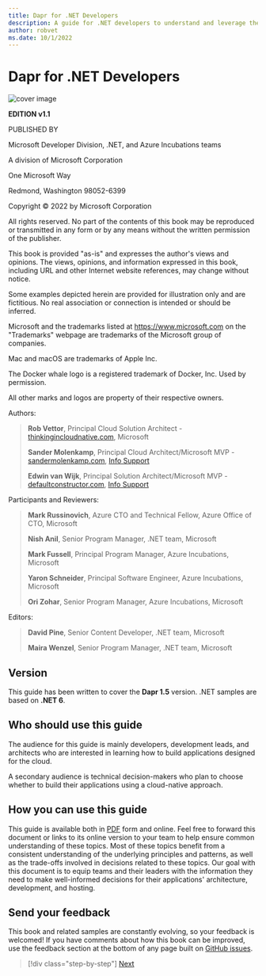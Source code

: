 ```yaml
---
title: Dapr for .NET Developers
description: A guide for .NET developers to understand and leverage the full power of Microsoft's open source Distributed Application Runtime.
author: robvet
ms.date: 10/1/2022
---
```


# Dapr for .NET Developers

![cover image](./media/cover.png)

**EDITION v1.1**

PUBLISHED BY

Microsoft Developer Division, .NET, and Azure Incubations teams

A division of Microsoft Corporation

One Microsoft Way

Redmond, Washington 98052-6399

Copyright &copy; 2022 by Microsoft Corporation

All rights reserved. No part of the contents of this book may be reproduced or transmitted in any form or by any means without the written permission of the publisher.

This book is provided "as-is" and expresses the author's views and opinions. The views, opinions, and information expressed in this book, including URL and other Internet website references, may change without notice.

Some examples depicted herein are provided for illustration only and are fictitious. No real association or connection is intended or should be inferred.

Microsoft and the trademarks listed at <https://www.microsoft.com> on the "Trademarks" webpage are trademarks of the Microsoft group of companies.

Mac and macOS are trademarks of Apple Inc.

The Docker whale logo is a registered trademark of Docker, Inc. Used by permission.

All other marks and logos are property of their respective owners.

Authors:

> **Rob Vettor**, Principal Cloud Solution Architect - [thinkingincloudnative.com](https://thinkingincloudnative.com/about/), Microsoft
>
> **Sander Molenkamp**, Principal Cloud Architect/Microsoft MVP - [sandermolenkamp.com](https://www.sandermolenkamp.com), [Info Support](https://www.infosupport.com/en/)
>
> **Edwin van Wijk**, Principal Solution Architect/Microsoft MVP - [defaultconstructor.com](https://defaultconstructor.com), [Info Support](https://www.infosupport.com/en/)

Participants and Reviewers:

> **Mark Russinovich**, Azure CTO and Technical Fellow, Azure Office of CTO, Microsoft
>
> **Nish Anil**, Senior Program Manager, .NET team, Microsoft
>
> **Mark Fussell**, Principal Program Manager, Azure Incubations, Microsoft
>
> **Yaron Schneider**, Principal Software Engineer, Azure Incubations, Microsoft
>
> **Ori Zohar**, Senior Program Manager, Azure Incubations, Microsoft

Editors:

> **David Pine**, Senior Content Developer, .NET team, Microsoft
>
> **Maira Wenzel**, Senior Program Manager, .NET team, Microsoft

## Version

This guide has been written to cover the **Dapr 1.5** version. .NET samples are based on **.NET 6**.

## Who should use this guide

The audience for this guide is mainly developers, development leads, and architects who are interested in learning how to build applications designed for the cloud.

A secondary audience is technical decision-makers who plan to choose whether to build their applications using a cloud-native approach.

## How you can use this guide

This guide is available both in [PDF](https://aka.ms/dapr-ebook) form and online. Feel free to forward this document or links to its online version to your team to help ensure common understanding of these topics. Most of these topics benefit from a consistent understanding of the underlying principles and patterns, as well as the trade-offs involved in decisions related to these topics. Our goal with this document is to equip teams and their leaders with the information they need to make well-informed decisions for their applications' architecture, development, and hosting.

## Send your feedback

This book and related samples are constantly evolving, so your feedback is welcomed! If you have comments about how this book can be improved, use the feedback section at the bottom of any page built on [GitHub issues](https://github.com/dotnet/docs/issues).

>[!div class="step-by-step"]
>[Next](foreword.md)
